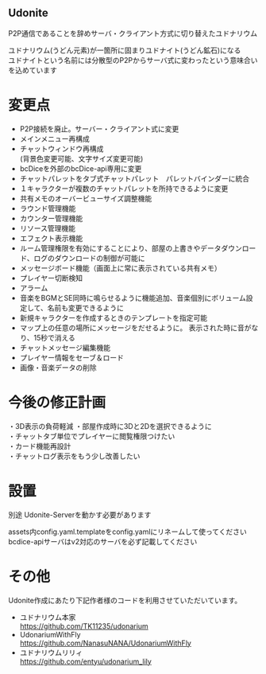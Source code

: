 

## Udonite
  
P2P通信であることを辞めサーバ・クライアント方式に切り替えたユドナリウム  
  
ユドナリウム(うどん元素)が一箇所に固まりユドナイト(うどん鉱石)になる  
ユドナイトという名前には分散型のP2Pからサーバ式に変わったという意味合いを込めています  
  
  
# 変更点
  
* P2P接続を廃止。サーバー・クライアント式に変更
* メインメニュー再構成  
* チャットウィンドウ再構成  
(背景色変更可能、文字サイズ変更可能)  
* bcDiceを外部のbcDice-api専用に変更  
* チャットパレットをタブ式チャットパレット　パレットバインダーに統合  
* １キャラクターが複数のチャットパレットを所持できるように変更  
* 共有メモのオーバービューサイズ調整機能  
* ラウンド管理機能  
* カウンター管理機能  
* リソース管理機能  
* エフェクト表示機能  
* ルーム管理権限を有効にすることにより、部屋の上書きやデータダウンロード、ログのダウンロードの制御が可能に  
* メッセージボード機能（画面上に常に表示されている共有メモ）  
* プレイヤー切断検知  
* アラーム 
* 音楽をBGMとSE同時に鳴らせるように機能追加、音楽個別にボリューム設定して、名前も変更できるように
* 新規キャラクターを作成するときのテンプレートを指定可能
* マップ上の任意の場所にメッセージをだせるように。
表示された時に音がなり、15秒で消える
* チャットメッセージ編集機能
* プレイヤー情報をセーブ＆ロード
* 画像・音楽データの削除
  
# 今後の修正計画

・3D表示の負荷軽減
・部屋作成時に3Dと2Dを選択できるように  
・チャットタブ単位でプレイヤーに閲覧権限つけたい  
・カード機能再設計  
・チャットログ表示をもう少し改善したい  
  
# 設置

別途 Udonite-Serverを動かす必要があります

assets内config.yaml.templateをconfig.yamlにリネームして使ってください  
bcdice-apiサーバはv2対応のサーバを必ず記載してください  
  
# その他
Udonite作成にあたり下記作者様のコードを利用させていただいています。  
* ユドナリウム本家  
<https://github.com/TK11235/udonarium>  
* UdonariumWithFly  
<https://github.com/NanasuNANA/UdonariumWithFly>  
* ユドナリウムリリィ  
<https://github.com/entyu/udonarium_lily>  
  
  